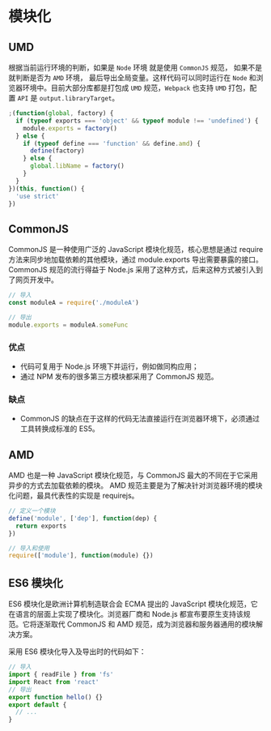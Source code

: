 # 模块化

## UMD

根据当前运行环境的判断，如果是 `Node` 环境 就是使用 `CommonJS` 规范， 如果不是就判断是否为 `AMD` 环境， 最后导出全局变量。这样代码可以同时运行在 `Node` 和浏览器环境中。目前大部分库都是打包成 `UMD` 规范，`Webpack` 也支持 `UMD` 打包，配置 `API` 是 `output.libraryTarget`。

```js
;(function(global, factory) {
  if (typeof exports === 'object' && typeof module !== 'undefined') {
    module.exports = factory()
  } else {
    if (typeof define === 'function' && define.amd) {
      define(factory)
    } else {
      global.libName = factory()
    }
  }
})(this, function() {
  'use strict'
})
```

## CommonJS

CommonJS 是一种使用广泛的 JavaScript 模块化规范，核心思想是通过 require 方法来同步地加载依赖的其他模块，通过 module.exports 导出需要暴露的接口。 CommonJS 规范的流行得益于 Node.js 采用了这种方式，后来这种方式被引入到了网页开发中。

```js
// 导入
const moduleA = require('./moduleA')

// 导出
module.exports = moduleA.someFunc
```

### 优点

- 代码可复用于 Node.js 环境下并运行，例如做同构应用；
- 通过 NPM 发布的很多第三方模块都采用了 CommonJS 规范。

### 缺点

- CommonJS 的缺点在于这样的代码无法直接运行在浏览器环境下，必须通过工具转换成标准的 ES5。

## AMD

AMD 也是一种 JavaScript 模块化规范，与 CommonJS 最大的不同在于它采用异步的方式去加载依赖的模块。 AMD 规范主要是为了解决针对浏览器环境的模块化问题，最具代表性的实现是 requirejs。

```js
// 定义一个模块
define('module', ['dep'], function(dep) {
  return exports
})

// 导入和使用
require(['module'], function(module) {})
```

## ES6 模块化

ES6 模块化是欧洲计算机制造联合会 ECMA 提出的 JavaScript 模块化规范，它在语言的层面上实现了模块化。浏览器厂商和 Node.js 都宣布要原生支持该规范。它将逐渐取代 CommonJS 和 AMD 规范，成为浏览器和服务器通用的模块解决方案。

采用 ES6 模块化导入及导出时的代码如下：

```js
// 导入
import { readFile } from 'fs'
import React from 'react'
// 导出
export function hello() {}
export default {
  // ...
}
```
